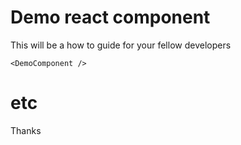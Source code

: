 Demo react component
====

This will be a how to guide for your fellow developers

```
<DemoComponent />
```

etc
===

Thanks